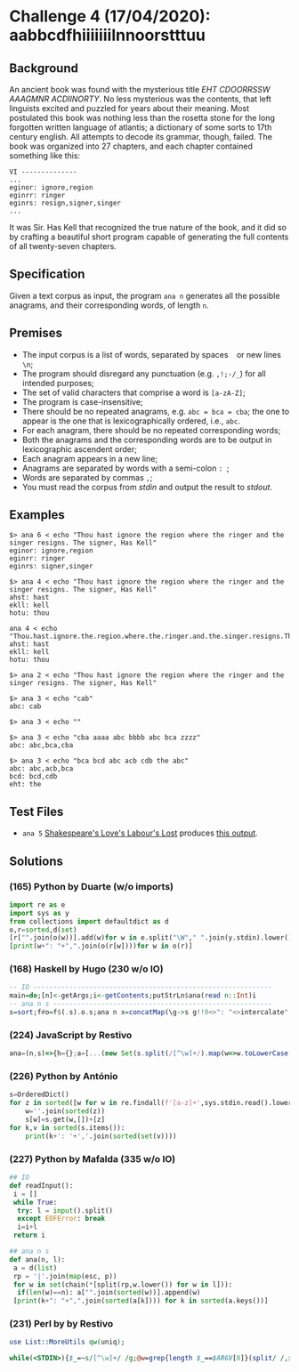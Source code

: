 # Challenge 4 (17/04/2020): aabbcdfhiiiiiiilnnoorstttuu

## Background

An ancient book was found with the mysterious title _EHT CDOORRSSW AAAGMNR ACDIINORTY_. No less mysterious was the contents, that left linguists excited and puzzled for years about their meaning. Most postulated this book was nothing less than the rosetta stone for the long forgotten written language of atlantis; a dictionary of some sorts to 17th century english. All attempts to decode its grammar, though, failed. The book was organized into 27 chapters, and each chapter contained something like this:

```
VI --------------
...
eginor: ignore,region 
eginrr: ringer
eginrs: resign,signer,singer
...
```

It was Sir. Has Kell that recognized the true nature of the book, and it did so by crafting a beautiful short program capable of generating the full contents of all twenty-seven chapters.

## Specification

Given a text corpus as input, the program `ana n` generates all the possible anagrams, and their corresponding words, of length `n`. 

## Premises

- The input corpus is a list of words, separated by spaces ` ` or new lines `\n`;
- The program should disregard any punctuation (e.g. `,!;-/_`) for all intended purposes;
- The set of valid characters that comprise a word is `[a-zA-Z]`;
- The program is case-insensitive;
- There should be no repeated anagrams, e.g. `abc = bca = cba`; the one to appear is the one that is lexicographically ordered, i.e., `abc`.
- For each anagram, there should be no repeated corresponding words;
- Both the anagrams and the corresponding words are to be output in lexicographic ascendent order;
- Each anagram appears in a new line;
- Anagrams are separated by words with a semi-colon `: `;
- Words are separated by commas `,`; 
- You must read the corpus from _stdin_ and output the result to _stdout_.

## Examples

```
$> ana 6 < echo "Thou hast ignore the region where the ringer and the singer resigns. The signer, Has Kell"
eginor: ignore,region 
eginrr: ringer
eginrs: signer,singer
```

```
$> ana 4 < echo "Thou hast ignore the region where the ringer and the singer resigns. The signer, Has Kell"
ahst: hast
ekll: kell
hotu: thou
```

```
ana 4 < echo "Thou.hast.ignore.the.region.where.the.ringer.and.the.singer.resigns.The.signer,Has.Kell!"
ahst: hast
ekll: kell
hotu: thou
```

```
$> ana 2 < echo "Thou hast ignore the region where the ringer and the singer resigns. The signer, Has Kell"
```

```
$> ana 3 < echo "cab"
abc: cab
```

```
$> ana 3 < echo ""
```

```
$> ana 3 < echo "cba aaaa abc bbbb abc bca zzzz"
abc: abc,bca,cba
```

```
$> ana 3 < echo "bca bcd abc acb cdb the abc"
abc: abc,acb,bca
bcd: bcd,cdb
eht: the
```

## Test Files

* `ana 5` [Shakespeare's Love's Labour's Lost](data/day4/loves-labours-lost.in) produces [this output](data/day4/loves-labours-lost.ana5).

## Solutions

### (165) Python by Duarte (w/o imports)
```python
import re as e
import sys as y
from collections import defaultdict as d
o,r=sorted,d(set)
[r["".join(o(w))].add(w)for w in e.split("\W"," ".join(y.stdin).lower())if len(w)==int(y.argv[1])]
[print(w+": "+",".join(o(r[w])))for w in o(r)]
```

### (168) Haskell by Hugo (230 w/o IO)

```haskell
-- IO ------------------------------------------------------------
main=do;[n]<-getArgs;i<-getContents;putStrLn$ana(read n::Int)i
-- ana n s -------------------------------------------------------
s=sort;f#o=f$(.s).o.s;ana n x=concatMap(\g->s g!!0<>": "<>intercalate","(s g)<>"\n")$groupBy#(==)$sortBy#compare$nub[e|e<-wordsBy(not.isLetter)$toLower<$>x,n==length e]
```

### (224) JavaScript by Restivo

```javascript
ana=(n,s)=>{h={};a=[...(new Set(s.split(/[^\w]+/).map(w=>w.toLowerCase()).filter(w=>w.length==n)))].sort().forEach(w=>{o=w.split('').sort().join('');h[o]?h[o].push(w):h[o]=[w]});r='';for (w in h)r+=w+': '+h[w]+'\n';return r}
```

### (226) Python by António

```python
s=OrderedDict()
for z in sorted([w for w in re.findall(f'[a-z]+',sys.stdin.read().lower())if len(w)==int(sys.argv[1])]):
    w=''.join(sorted(z))
    s[w]=s.get(w,[])+[z]
for k,v in sorted(s.items()):
    print(k+': '+','.join(sorted(set(v))))
```

### (227) Python by Mafalda (335 w/o IO)

```python
## IO
def readInput():
 i = []
 while True:
  try: l = input().split()
  except EOFError: break
  i=i+l
 return i

## ana n s
def ana(n, l):
 a = d(list)
 rp = '|'.join(map(esc, p))
 for w in set(chain(*[split(rp,w.lower()) for w in l])):
  if(len(w)==n): a["".join(sorted(w))].append(w)
 [print(k+": "+",".join(sorted(a[k]))) for k in sorted(a.keys())]
```

### (231) Perl by by Restivo
```perl
use List::MoreUtils qw(uniq);

while(<STDIN>){$_=~s/[^\w]+/ /g;@w=grep{length $_==$ARGV[0]}(split/ /,$_);foreach(@w){$s=join"",sort split//,lc$_;$h{$s}=$h{$s}." ".lc$_;}}foreach $k(sort keys%h){$w=join ",",uniq sort grep{$_ ne''}split/ /,%h{$k};print"$k: $w\n";}
```
